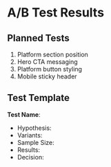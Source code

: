 # A/B Test Results

## Planned Tests
1. Platform section position
2. Hero CTA messaging
3. Platform button styling
4. Mobile sticky header

## Test Template
**Test Name**:
- Hypothesis:
- Variants:
- Sample Size:
- Results:
- Decision:

<!-- Add test results here -->
